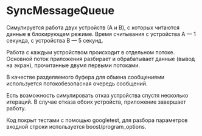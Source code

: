 # SyncMessageQueue
Симулируется работа двух устройств (А и B), с которых читаются данные в блокирующем режиме. Время считывания с устройства А — 1 секунда, с устройства В — 5 секунд.

Работа с каждым устройством происходит в отдельном потоке. Основной поток приложения разбирает и обрабатывает данные (вывод на экран), прочитанные двумя первыми потоками. 

В качестве разделяемого буфера для обмена сообщениями используется потокобезопасная очередь сообщений.

Есть возможность симулировать отказ устройства спустя несколько итераций. В случае отказа обоих устройств, приложение завершает работу.

Код покрыт тестами с помощью googletest, для разбора параметров входной строки используется boost/program_options.
